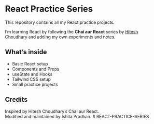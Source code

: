 # React Practice Series

This repository contains all my React practice projects.

I’m learning React by following the **Chai aur React** series by [Hitesh Choudhary](https://github.com/hiteshchoudhary/chai-aur-react) and adding my own experiments and notes.

## What’s inside

- Basic React setup
- Components and Props
- useState and Hooks
- Tailwind CSS setup
- Small practice projects

## Credits

Inspired by Hitesh Choudhary’s Chai aur React.  
Modified and maintained by Ishita Pradhan.
#   R E A C T - P R A C T I C E - S E R I E S  
 